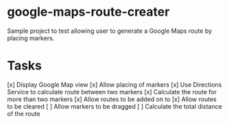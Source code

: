 # google-maps-route-creater
Sample project to test allowing user to generate a Google Maps route by placing markers.

# Tasks
[x] Display Google Map view
[x] Allow placing of markers
[x] Use Directions Service to calculate route between two markers
[x] Calculate the route for more than two markers
[x] Allow routes to be added on to
[x] Allow routes to be cleared
[ ] Allow markers to be dragged
[ ] Calculate the total distance of the route
